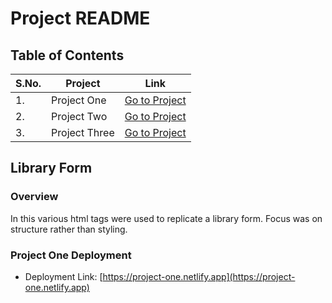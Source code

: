 # Project README

## Table of Contents

| S.No. | Project       | Link              |
|-------|---------------|-------------------|
| 1.    | Project One   | [Go to Project](#Library-Form)   |
| 2.    | Project Two   | [Go to Project](#project-two)   |
| 3.    | Project Three | [Go to Project](#project-three) |

## Library Form

### Overview
In this various html tags were used to replicate a library form. Focus was on structure rather than styling.

### Project One Deployment

- Deployment Link: [https://project-one.netlify.app](https://project-one.netlify.app)




